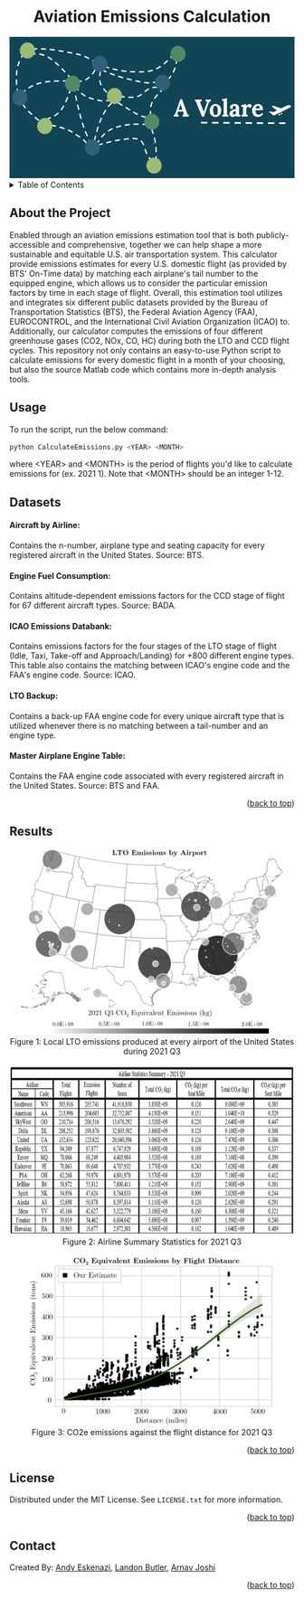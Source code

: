 <div id="top"></div>
<div align="center">
  <h1 align="center">Aviation Emissions Calculation</h1>
  <img src="Images/Logo.JPG" alt="Logo" height="250">
</div>
<!-- TABLE OF CONTENTS -->
<details>
  <summary>Table of Contents</summary>
  <ol>
    <li><a href="#about">About the Project</a></li>
    <li><a href="#usage">Usage</a></li>
    <li><a href="#datasets">Datasets</a></li>
    <li><a href="#results">Results</a></li>
    <li><a href="#license">License</a></li>
    <li><a href="#contact">Contact</a></li>
  </ol>
</details>

<!-- ABOUT -->
## About the Project
Enabled through an aviation emissions estimation tool that is both publicly-accessible and comprehensive, together we can help shape a more sustainable and equitable U.S. air transportation system. This calculator provide emissions estimates for every U.S. domestic flight (as provided by BTS' On-Time data) by matching each airplane's tail number to the equipped engine, which allows us to consider the particular emission factors by time in each stage of flight. Overall, this estimation tool utilizes and integrates six different public datasets provided by the Bureau of Transportation Statistics (BTS), the Federal Aviation Agency (FAA), EUROCONTROL, and the International Civil Aviation Organization (ICAO) to. Additionally, our calculator computes the emissions of four different greenhouse gases (CO2, NOx, CO, HC) during both the LTO and CCD flight cycles. This repository not only contains an easy-to-use Python script to calculate emissions for every domestic flight in a month of your choosing, but also the source Matlab code which contains more in-depth analysis tools. 

<!-- USAGE  -->
## Usage

To run the script, run the below command: 
  ```sh
  python CalculateEmissions.py <YEAR> <MONTH> 
  ```
where &lt;YEAR&gt; and &lt;MONTH&gt; is the period of flights you'd like to calculate emissions for (ex. 2021 1). Note that &lt;MONTH&gt; should be an integer 1-12.
  
<!-- DATASETS -->
## Datasets

#### Aircraft by Airline:
Contains the n-number, airplane type and seating capacity for every registered aircraft in the United States. Source: BTS.

#### Engine Fuel Consumption:
Contains altitude-dependent emissions factors for the CCD stage of flight for 67 different aircraft types. Source: BADA.

#### ICAO Emissions Databank:
Contains emissions factors for the four stages of the LTO stage of flight (Idle, Taxi, Take-off and Approach/Landing) for +800 different engine types. This table also contains the matching between ICAO's engine code and the FAA's engine code. Source: ICAO.

#### LTO Backup: 
Contains a back-up FAA engine code for every unique aircraft type that is utilized whenever there is no matching between a tail-number and an engine type.

#### Master Airplane Engine Table:
Contains the FAA engine code associated with every registered aircraft in the United States. Source: BTS and FAA.

<p align="right">(<a href="#top">back to top</a>)</p>

<!-- Results -->
## Results
<div align="center">
  <img src="Images/LTOEmissionsByAirport.JPG" alt="Logo" height="330">
  <br />
  Figure 1: Local LTO emissions produced at every airport of the United States during 2021 Q3
  <br />
  <br />
  <img src="Images/AirlineTable.JPG" alt="Logo" height="300">
  <br />
  Figure 2: Airline Summary Statistics for 2021 Q3 
  <br />
  <br />
  <img src="Images/EmissionsByDistance.JPG" alt="Logo" height="300">
  <br />
  Figure 3: CO2e emissions against the flight distance for 2021 Q3
</div>
<p align="right">(<a href="#top">back to top</a>)</p>

<!-- LICENSE -->
## License

Distributed under the MIT License. See `LICENSE.txt` for more information.

<p align="right">(<a href="#top">back to top</a>)</p>

<!-- CONTACT -->
## Contact

Created By: [Andy Eskenazi](https://www.linkedin.com/in/andy-eskenazi), [Landon Butler](https://landonbutler.github.io/), [Arnav Joshi](https://www.linkedin.com/in/arnavjoshi64)

<p align="right">(<a href="#top">back to top</a>)</p>
